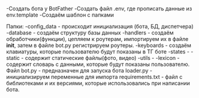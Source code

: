 [//]: # (Бот-парсер API с сайта https://rapidapi.com/apidojo/api/hotels4/)

[//]: # ()
[//]: # (Для использования скрипта необходимо зарегистрироваться на сайте rapidapi и оформить подписку на отправку запросов &#40;)

[//]: # (базовая бесплатна, 500 запросов&#41;)

[//]: # ()
[//]: # (Создать бота у BotFather)

[//]: # ()
[//]: # (Создать файл .env, где прописать данные из env.template)

[//]: # ()
[//]: # (В качестве БД для получения истории запросов используется PostgreSQL, gino; для взаимодействия с API сайта aiohttp;)

[//]: # (функционал бота aiogram)

[//]: # ()
[//]: # (Бот по команде /low производит поиск самых недорогих отелей в локации прописанной пользователем, /high - самые дорогие,)

[//]: # (/bestdeal - поиск по введённым пользователем диапазоном цен и расстояние до центра города &#40;до 10 отелей&#41;)

[//]: # ()
[//]: # (/history - последние запросы пользователя с информацией о введенной команде, датой и временем введенной команды и)

[//]: # (найденными отелями)

-Создать бота у BotFather
-Создать файл .env, где прописать данные из env.template
-Создаём шаблон с папками

Папки:
-config_data - происходит инициализация (бота, БД, диспетчера)
-database - создаём структуру базы данных
-handlers - создаём обработчики(функции), цепляем к роутерам, импортируем их в файле __init__, затем в файле bot.py 
регистрируем роутеры.
-keyboards - создаём клавиатуры, которые пользователю будут показаны в ТГ боте
-states - 
-static - содержит статические файлы(фото, видео)
-utils - 
-lexicon - содержит словарь с данными, которые будут показаны пользователю.
Файл bot.py - предназначен для запуска бота 
     loader.py - инициализируем переменные для импорта
     requirements.txt - файл с библиотеками и их версиями, которые использовались при написании бота. 
